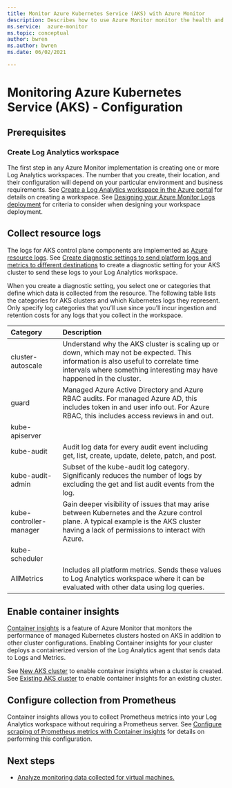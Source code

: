 ```yaml
---
title: Monitor Azure Kubernetes Service (AKS) with Azure Monitor
description: Describes how to use Azure Monitor monitor the health and performance of  virtual machines and the workloads.
ms.service:  azure-monitor
ms.topic: conceptual
author: bwren
ms.author: bwren
ms.date: 06/02/2021

---
```


# Monitoring Azure Kubernetes Service (AKS) - Configuration

## Prerequisites

### Create Log Analytics workspace
The first step in any Azure Monitor implementation is creating one or more Log Analytics workspaces. The number that you create, their location, and their configuration will depend on your particular environment and business requirements. See [Create a Log Analytics workspace in the Azure portal](../logs/quick-create-workspace.md) for details on creating a workspace. See [Designing your Azure Monitor Logs deployment](../logs/design-logs-deployment.md) for criteria to consider when designing your workspace deployment. 

## Collect resource logs
The logs for AKS control plane components are implemented as [Azure resource logs](../essentials/resource-logs.md). See [Create diagnostic settings to send platform logs and metrics to different destinations](../essentials/diagnostic-settings.md) to create a diagnostic setting for your AKS cluster to send these logs to your Log Analytics workspace. 

When you create a diagnostic setting, you select one or categories that define which data is collected from the resource. The following table lists the categories for AKS clusters and which Kubernetes logs they represent. Only specify log categories that you’ll use since you’ll incur ingestion and retention costs for any logs that you collect in the workspace. 


| Category                | Description |
|:---|:---|
| cluster-autoscale       | Understand why the AKS cluster is scaling up or down, which may not be expected. This information is also useful to correlate time intervals where something interesting may have happened in the cluster. |
| guard                   | Managed Azure Active Directory and Azure RBAC audits. For managed Azure AD, this includes token in and user info out. For Azure RBAC, this includes access reviews in and out. |
| kube-apiserver          | |
| kube-audit              | Audit log data for every audit event including get, list, create, update, delete, patch, and post. |
| kube-audit-admin        | Subset of the kube-audit log category. Significanly reduces the number of logs by excluding the get and list audit events from the log. |
| kube-controller-manager | Gain deeper visibility of issues that may arise between Kubernetes and the Azure control plane. A typical example is the AKS cluster having a lack of permissions to interact with Azure. |
| kube-scheduler          | |
| AllMetrics              | Includes all platform metrics. Sends these values to Log Analytics workspace where it can be evaluated with other data using log queries.


## Enable container insights
[Container insights](container-insights-overview.md) is a feature of Azure Monitor that monitors the performance of managed Kubernetes clusters hosted on AKS in addition to other cluster configurations. Enabling Container insights for your cluster deploys a containerized version of the Log Analytics agent that sends data to Logs and Metrics.

See [New AKS cluster](container-insights-enable-new-cluster.md) to enable container insights when a cluster is created. See [Existing AKS cluster](container-insights-enable-existing-clusters.md) to enable container insights for an existing cluster.


## Configure collection from Prometheus
Container insights allows you to collect Prometheus metrics into your Log Analytics workspace without requiring a Prometheus server. See [Configure scraping of Prometheus metrics with Container insights](container-insights-prometheus-integration#view-prometheus-metrics-in-grafana.md) for details on performing this configuration.




## Next steps

* [Analyze monitoring data collected for virtual machines.](monitor-virtual-machine-analyze.md)
